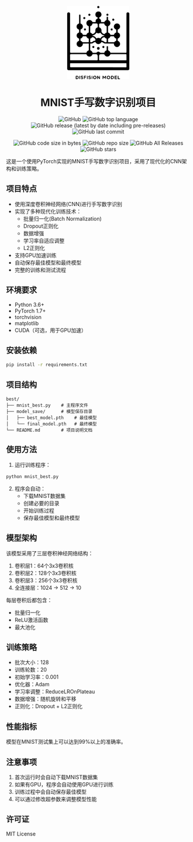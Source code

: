 
<div align="center">
 <img alt="logo" height="200px" src="img\logo.png">
</div>

<h1 align="center"> MNIST手写数字识别项目</h1>

<p align="center">
    <img alt="GitHub" src="https://img.shields.io/github/license/gdmuna/mnist">
    <img alt="GitHub top language" src="https://img.shields.io/github/languages/top/gdmuna/mnist">
    <img alt="GitHub release (latest by date including pre-releases)" src="https://img.shields.io/github/v/release/gdmuna/mnist?include_prereleases">
    <img alt="GitHub last commit" src="https://img.shields.io/github/last-commit/gdmuna/mnist">
</p>
<p align="center">
    <img alt="GitHub code size in bytes" src="https://img.shields.io/github/languages/code-size/gdmuna/mnist">
    <img alt="GitHub repo size" src="https://img.shields.io/github/repo-size/gdmuna/mnist">
    <img alt="GitHub All Releases" src="https://img.shields.io/github/downloads/gdmuna/mnist/total">
    <img alt="GitHub stars" src="https://img.shields.io/github/stars/gdmuna/mnist?style=social">
</p>

这是一个使用PyTorch实现的MNIST手写数字识别项目，采用了现代化的CNN架构和训练策略。

## 项目特点

- 使用深度卷积神经网络(CNN)进行手写数字识别
- 实现了多种现代化训练技术：
  - 批量归一化(Batch Normalization)
  - Dropout正则化
  - 数据增强
  - 学习率自适应调整
  - L2正则化
- 支持GPU加速训练
- 自动保存最佳模型和最终模型
- 完整的训练和测试流程

## 环境要求

- Python 3.6+
- PyTorch 1.7+
- torchvision
- matplotlib
- CUDA（可选，用于GPU加速）

## 安装依赖

```bash
pip install -r requirements.txt
```

## 项目结构

```
best/
├── mnist_best.py    # 主程序文件
├── model_save/      # 模型保存目录
│   ├── best_model.pth    # 最佳模型
│   └── final_model.pth   # 最终模型
└── README.md        # 项目说明文档
```

## 使用方法

1. 运行训练程序：
```bash
python mnist_best.py
```

2. 程序会自动：
   - 下载MNIST数据集
   - 创建必要的目录
   - 开始训练过程
   - 保存最佳模型和最终模型

## 模型架构

该模型采用了三层卷积神经网络结构：

1. 卷积层1：64个3x3卷积核
2. 卷积层2：128个3x3卷积核
3. 卷积层3：256个3x3卷积核
4. 全连接层：1024 -> 512 -> 10

每层卷积后都包含：
- 批量归一化
- ReLU激活函数
- 最大池化

## 训练策略

- 批次大小：128
- 训练轮数：20
- 初始学习率：0.001
- 优化器：Adam
- 学习率调整：ReduceLROnPlateau
- 数据增强：随机旋转和平移
- 正则化：Dropout + L2正则化

## 性能指标

模型在MNIST测试集上可以达到99%以上的准确率。

## 注意事项

1. 首次运行时会自动下载MNIST数据集
2. 如果有GPU，程序会自动使用GPU进行训练
3. 训练过程中会自动保存最佳模型
4. 可以通过修改超参数来调整模型性能

## 许可证

MIT License 